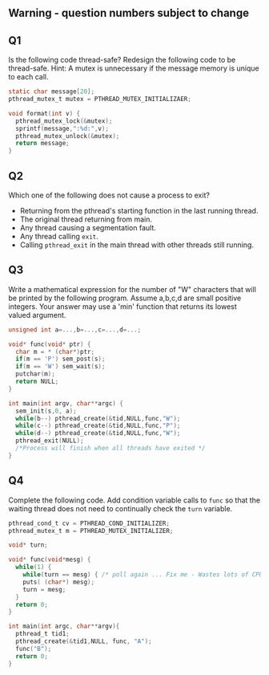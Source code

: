 ## Warning - question numbers subject to change
## Q1
Is the following code thread-safe? Redesign the following code to be thread-safe. Hint: A mutex is unnecessary if the message memory is unique to each call.

````C
static char message[20];
pthread_mutex_t mutex = PTHREAD_MUTEX_INITIALIZAER;

void format(int v) {
  pthread_mutex_lock(&mutex);
  sprintf(message,":%d:",v);
  pthread_mutex_unlock(&mutex);
  return message;
}
````
## Q2
Which one of the following does not cause a process to exit?
* Returning from the pthread's starting function in the last running thread.
* The original thread returning from main.
* Any thread causing a segmentation fault.
* Any thread calling `exit`.
* Calling `pthread_exit` in the main thread with other threads still running.


## Q3
Write a mathematical expression for the number of "W" characters that will be printed by the following program. Assume a,b,c,d are small positive integers. Your answer may use a 'min' function that returns its lowest valued argument.

````C
unsigned int a=...,b=...,c=...,d=...;

void* func(void* ptr) {
  char m = * (char*)ptr;
  if(m == 'P') sem_post(s);
  if(m == 'W') sem_wait(s);
  putchar(m);
  return NULL;
}

int main(int argv, char**argc) {
  sem_init(s,0, a);
  while(b--) pthread_create(&tid,NULL,func,"W"); 
  while(c--) pthread_create(&tid,NULL,func,"P"); 
  while(d--) pthread_create(&tid,NULL,func,"W"); 
  pthread_exit(NULL); 
  /*Process will finish when all threads have exited */
}
````

## Q4
Complete the following code. Add condition variable calls to `func` so that the waiting thread does not need to continually check the `turn` variable.
````C
pthread_cond_t cv = PTHREAD_COND_INITIALIZER;
pthread_mutex_t m = PTHREAD_MUTEX_INITIALIZER;

void* turn;

void* func(void*mesg) {
  while(1) {
    while(turn == mesg) { /* poll again ... Fix me - Wastes lots of CPU time!*/ }
    puts( (char*) mesg);
    turn = mesg;
  }
  return 0;
}

int main(int argc, char**argv){
  pthread_t tid1;
  pthread_create(&tid1,NULL, func, "A");
  func("B");
  return 0;
}
````